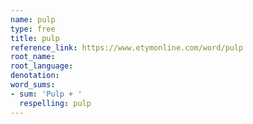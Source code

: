```yaml
---
name: pulp
type: free
title: pulp
reference_link: https://www.etymonline.com/word/pulp
root_name: 
root_language: 
denotation: 
word_sums:
- sum: 'Pulp + '
  respelling: pulp
---
```


